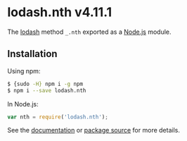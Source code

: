 # lodash.nth v4.11.1

The [lodash](https://lodash.com/) method `_.nth` exported as a [Node.js](https://nodejs.org/) module.

## Installation

Using npm:
```bash
$ {sudo -H} npm i -g npm
$ npm i --save lodash.nth
```

In Node.js:
```js
var nth = require('lodash.nth');
```

See the [documentation](https://lodash.com/docs#nth) or [package source](https://github.com/lodash/lodash/blob/4.11.1-npm-packages/lodash.nth) for more details.
